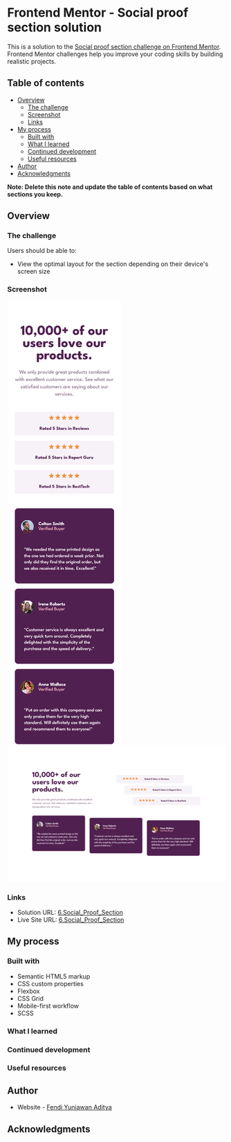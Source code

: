 # Frontend Mentor - Social proof section solution

This is a solution to the [Social proof section challenge on Frontend Mentor](https://www.frontendmentor.io/challenges/social-proof-section-6e0qTv_bA). Frontend Mentor challenges help you improve your coding skills by building realistic projects. 

## Table of contents

- [Overview](#overview)
  - [The challenge](#the-challenge)
  - [Screenshot](#screenshot)
  - [Links](#links)
- [My process](#my-process)
  - [Built with](#built-with)
  - [What I learned](#what-i-learned)
  - [Continued development](#continued-development)
  - [Useful resources](#useful-resources)
- [Author](#author)
- [Acknowledgments](#acknowledgments)

**Note: Delete this note and update the table of contents based on what sections you keep.**

## Overview

### The challenge

Users should be able to:

- View the optimal layout for the section depending on their device's screen size

### Screenshot

![](./Screenshot1.png)
![](./Screenshot2.png)

### Links

- Solution URL: [6.Social_Proof_Section](https://github.com/fendiya/frontendmentorio/tree/main/6.Social_Proof_Section)
- Live Site URL: [6.Social_Proof_Section](https://fendiya.github.io/frontendmentorio/6.Social_Proof_Section)

## My process

### Built with

- Semantic HTML5 markup
- CSS custom properties
- Flexbox
- CSS Grid
- Mobile-first workflow
- SCSS


### What I learned

### Continued development

### Useful resources

## Author

- Website - [Fendi Yuniawan Aditya](https://fendiyuniawanaditya.wordpress.com)

## Acknowledgments